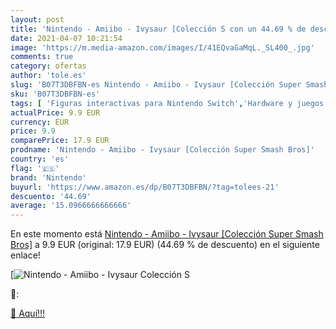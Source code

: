 ```yaml
---
layout: post
title: 'Nintendo - Amiibo - Ivysaur [Colección S con un 44.69 % de descuento'
date: 2021-04-07 10:21:54
image: 'https://m.media-amazon.com/images/I/41EQvaGaMqL._SL400_.jpg'
comments: true
category: ofertas
author: 'tole.es'
slug: 'B07T3DBFBN-es Nintendo - Amiibo - Ivysaur [Colección Super Smash Bros]'
sku: 'B07T3DBFBN-es'
tags: [ 'Figuras interactivas para Nintendo Switch','Hardware y juegos para Nintendo Switch','Sistemas precursores y micro consolas','Videojuegos','nintendo', ]
actualPrice: 9.9 EUR
currency: EUR
price: 9.9
comparePrice: 17.9 EUR
prodname: 'Nintendo - Amiibo - Ivysaur [Colección Super Smash Bros]'
country: 'es'
flag: '🇪🇸'
brand: 'Nintendo'
buyurl: 'https://www.amazon.es/dp/B07T3DBFBN/?tag=tolees-21'
descuento: '44.69'
average: '15.0966666666666'
---
```


En este momento está [Nintendo - Amiibo - Ivysaur [Colección Super Smash Bros]](https://www.amazon.es/dp/B07T3DBFBN/?tag=tolees-21) a 9.9 EUR (original: 17.9 EUR) (44.69 %  de descuento) en el siguiente enlace!

[![Nintendo - Amiibo - Ivysaur [Colección S](https://m.media-amazon.com/images/I/41EQvaGaMqL._SL400_.jpg)](https://www.amazon.es/dp/B07T3DBFBN/?tag=tolees-21)

🔎:


[🛒 Aquí!!!](https://www.amazon.es/dp/B07T3DBFBN/?tag=tolees-21)
